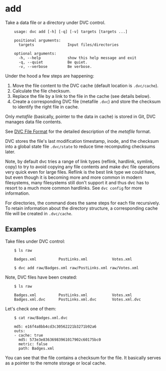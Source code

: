 # add

Take a data file or a directory under DVC control.

```usage
    usage: dvc add [-h] [-q] [-v] targets [targets ...]

    positional arguments:
      targets               Input files/directories

    optional arguments:
      -h, --help            show this help message and exit
      -q, --quiet           Be quiet.
      -v, --verbose         Be verbose.
```

Under the hood a few steps are happening:

1. Move the file content to the DVC cache (default location is `.dvc/cache`).
2. Calculate the file checksum.
3. Replace the file by a link to the file in the cache (see details below).
4. Create a corresponding DVC file (metafile `.dvc`) and store the checksum
to identify the right file in cache.

Only _metafile_ (basically, pointer to the data in cache) is stored in Git,
DVC manages data file contents.

See [DVC File Format](/doc/user-guide/dvc-file-format) for the detailed
description of the _metafile_ format.

DVC stores the file's last modification timestamp, inode, and the checksum into
a global state file `.dvc/state` to reduce time recomputing checksums later.

Note, by default dvc tries a range of link types (reflink, hardlink, symlink,
copy) to try to avoid copying any file contents and make dvc file operations
very quick even for large files. Reflink is the best link type we could have,
but even though it is becoming more and more common in modern filesystems, many
filesystems still don't support it and thus dvc has to resort to a much more
common hardlinks. See `dvc config` for more information.

For directories, the command does the same steps for each file recursively.
To retain information about the directory structure, a corresponding cache
file will be created in `.dvc/cache`.

## Examples

Take files under DVC control:

```dvc
    $ ls raw

    Badges.xml          PostLinks.xml           Votes.xml

    $ dvc add raw/Badges.xml raw/PostLinks.xml raw/Votes.xml
```

Note, DVC files have been created:

```dvc
    $ ls raw

    Badges.xml          PostLinks.xml           Votes.xml
    Badges.xml.dvc      PostLinks.xml.dvc       Votes.xml.dvc
```

Let's check one of them:

```
    $ cat raw/Badges.xml.dvc

    md5: e16f4a8bb4cd3c30562221b3271b92a6
    outs:
    - cache: true
      md5: 573e3e83636983961017902c60175bc0
      metric: false
      path: Badges.xml

```

You can see that the file contains a checksum for the file. It basically serves
as a pointer to the remote storage or local cache.
